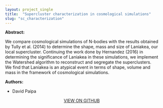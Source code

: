 ```yaml
---
layout: project_single
title:  "Supercluster characterization in cosmological simulations"
slug: "sc_characterization"
---
```

**Abstract:**

We compare cosmological simulations of N-bodies with the results obtained by Tully et
al. (2014) to determine the shape, mass and size of Laniakea, our local supercluster.
Continuing the work done by Hernandez (2016) in determining the significance of Laniakea
in these simulations, we implement the Watershed algorithm to reconstruct and segregate
the superclusters. We find that Laniakea is an atypical event in terms of shape, volume and
mass in the framework of cosmological simulations.

**Authors:**

* David Paipa

<center>
  <a href="https://github.com/PaipaPsyche/SuperClusterCharacterization">VIEW ON GITHUB</a>
</center>